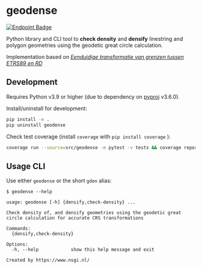 # geodense

[![Endpoint Badge](https://img.shields.io/endpoint?url=https%3A%2F%2Fgeodetischeinfrastructuur.github.io%2Fgeodense%2Fbadge.json&style=flat-square&logo=pytest&logoColor=white)](https://geodetischeinfrastructuur.github.io/geodense/)

Python library and CLI tool to **check density** and **densify** linestring and polygon geometries using the geodetic great circle calculation.

Implementation based on [*Eenduidige transformatie van grenzen tussen ETRS89 en RD*](https://geoforum.nl/uploads/default/original/2X/c/c0795baa683bf3845c866ae4c576a880455be02a.pdf)

## Development

Requires Python v3.9 or higher (due to dependency on [pyproj](https://pyproj4.github.io/pyproj/stable/) v3.6.0).

Install/uninstall for development:

```sh
pip install -e .
pip uninstall geodense
```

Check test coverage (install `coverage` with `pip install coverage` ):

```sh
coverage run --source=src/geodense -m pytest -v tests && coverage report -m
```

## Usage CLI

Use either `geodense` or the short `gden` alias:

```
$ geodense --help

usage: geodense [-h] {densify,check-density} ...

Check density of, and densify geometries using the geodetic great circle calculation for accurate CRS transformations

Commands:
  {densify,check-density}

Options:
  -h, --help            show this help message and exit

Created by https://www.nsgi.nl/
```
